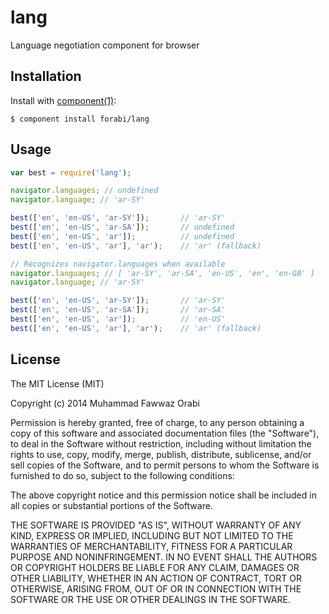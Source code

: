 
# lang

  Language negotiation component for browser

## Installation

  Install with [component(1)](http://component.io):

    $ component install forabi/lang

## Usage

```javascript
var best = require('lang');

navigator.languages; // undefined
navigator.language; // 'ar-SY'

best(['en', 'en-US', 'ar-SY']);       // 'ar-SY'
best(['en', 'en-US', 'ar-SA']);       // undefined
best(['en', 'en-US', 'ar']);          // undefined
best(['en', 'en-US', 'ar'], 'ar');    // 'ar' (fallback)

// Recognizes navigator.languages when available
navigator.languages; // [ 'ar-SY', 'ar-SA', 'en-US', 'en', 'en-GB' ]
navigator.language; // 'ar-SY'

best(['en', 'en-US', 'ar-SY']);       // 'ar-SY'
best(['en', 'en-US', 'ar-SA']);       // 'ar-SA'
best(['en', 'en-US', 'ar']);          // 'en-US'
best(['en', 'en-US', 'ar'], 'ar');    // 'ar' (fallback)

```


## License

  The MIT License (MIT)

  Copyright (c) 2014 Muhammad Fawwaz Orabi

  Permission is hereby granted, free of charge, to any person obtaining a copy
  of this software and associated documentation files (the "Software"), to deal
  in the Software without restriction, including without limitation the rights
  to use, copy, modify, merge, publish, distribute, sublicense, and/or sell
  copies of the Software, and to permit persons to whom the Software is
  furnished to do so, subject to the following conditions:

  The above copyright notice and this permission notice shall be included in
  all copies or substantial portions of the Software.

  THE SOFTWARE IS PROVIDED "AS IS", WITHOUT WARRANTY OF ANY KIND, EXPRESS OR
  IMPLIED, INCLUDING BUT NOT LIMITED TO THE WARRANTIES OF MERCHANTABILITY,
  FITNESS FOR A PARTICULAR PURPOSE AND NONINFRINGEMENT. IN NO EVENT SHALL THE
  AUTHORS OR COPYRIGHT HOLDERS BE LIABLE FOR ANY CLAIM, DAMAGES OR OTHER
  LIABILITY, WHETHER IN AN ACTION OF CONTRACT, TORT OR OTHERWISE, ARISING FROM,
  OUT OF OR IN CONNECTION WITH THE SOFTWARE OR THE USE OR OTHER DEALINGS IN
  THE SOFTWARE.